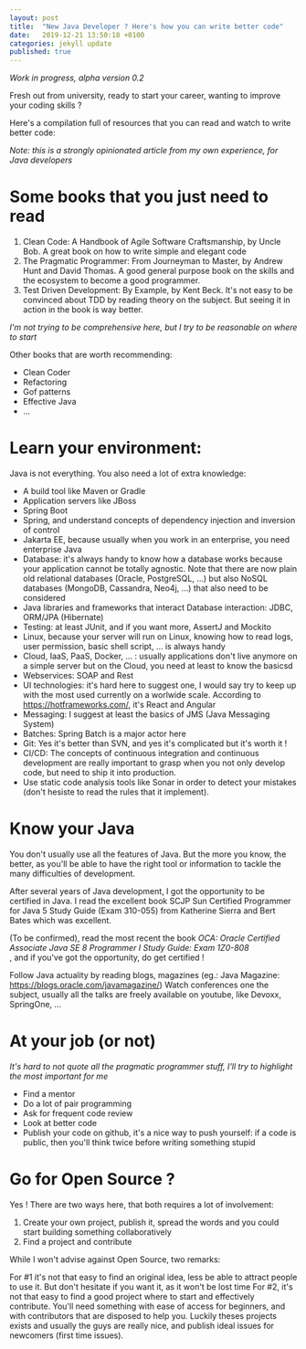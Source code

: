 ```yaml
---
layout: post
title:  "New Java Developer ? Here's how you can write better code"
date:   2019-12-21 13:50:18 +0100
categories: jekyll update
published: true
---
```


_Work in progress, alpha version 0.2_

Fresh out from university, ready to start your career, wanting to improve your coding skills ? 

Here's a compilation full of resources that you can read and watch to write better code:

_Note: this is a strongly opinionated article from my own experience, for Java developers_

# Some books that you just need to read

1. Clean Code: A Handbook of Agile Software Craftsmanship, by Uncle Bob. A great book on how to write simple and elegant code
2. The Pragmatic Programmer: From Journeyman to Master, by Andrew Hunt and David Thomas. A good general purpose book on the skills and 
the ecosystem to become a good programmer.  
3. Test Driven Development: By Example, by Kent Beck. It's not easy to be convinced about TDD by reading theory on the subject. But seeing it 
in action in the book is way better.

_I'm not trying to be comprehensive here, but I try to be reasonable on where to start_

Other books that are worth recommending:
* Clean Coder
* Refactoring
* Gof patterns
* Effective Java
* ...


# Learn your environment: 
 Java is not everything. You also need a lot of extra knowledge:
 
 * A build tool like Maven or Gradle
 * Application servers like JBoss
 * Spring Boot 
 * Spring, and understand concepts of dependency injection and inversion of control
 * Jakarta EE, because usually when you work in an enterprise, you need enterprise Java
 * Database: it's always handy to know how a database works because your application cannot be totally agnostic. Note that there
 are now plain old relational databases (Oracle, PostgreSQL, ...) but also NoSQL databases (MongoDB, Cassandra, Neo4j, ...)
  that also need to be considered 
 * Java libraries and frameworks that interact Database interaction: JDBC, ORM/JPA (Hibernate)
 * Testing: at least JUnit, and if you want more, AssertJ and Mockito 
 * Linux, because your server will run on Linux, knowing how to read logs, user permission, basic shell script, ... 
 is always handy
 * Cloud, IaaS, PaaS, Docker, ... : usually applications don't live anymore on a simple server but on the Cloud, you need
 at least to know the basicsd
 * Webservices: SOAP and Rest 
 * UI technologies: it's hard here to suggest one, I would say try to keep up with the most used currently on a worlwide scale. 
 According to https://hotframeworks.com/, it's React and Angular
 * Messaging: I suggest at least the basics of JMS (Java Messaging System) 
 * Batches: Spring Batch is a major actor here
 * Git: Yes it's better than SVN, and yes it's complicated but it's worth it !
 * CI/CD: The concepts of continuous integration and continuous development are really important to grasp when you not only develop code, 
 but need to ship it into production.
 *  Use static code analysis tools like Sonar in order to detect your mistakes (don't hesiste to read the rules that it implement).

# Know your Java
 
 You don't usually use all the features of Java. But the more you know, the better, as you'll be able to have the right tool
 or information to tackle the many difficulties of development.
 
After several years of Java development, I got the opportunity to be certified in Java. I read the excellent book 
SCJP Sun Certified Programmer for Java 5 Study Guide (Exam 310-055) from Katherine Sierra and Bert Bates which was excellent.

(To be confirmed), read the most recent the book _OCA: Oracle Certified Associate Java SE 8 Programmer I Study Guide: Exam 1Z0-808_   
, and if you've got the opportunity, do get certified !
 
Follow Java actuality by reading blogs, magazines (eg.: Java Magazine: https://blogs.oracle.com/javamagazine/)
Watch conferences one the subject, usually all the talks are freely available on youtube, like Devoxx, SpringOne, ...
 
# At your job (or not)
_It's hard to not quote all the pragmatic programmer stuff, I'll try to highlight the most important for me_

* Find a mentor
* Do a lot of pair programming
* Ask for frequent code review
* Look at better code 
* Publish your code on github, it's a nice way to push yourself: if a code is public, then you'll think twice before writing
something stupid

# Go for Open Source ?
Yes ! There are two ways here, that both requires a lot of involvement:

1. Create your own project, publish it, spread the words and you could start building something collaboratively
1. Find a project and contribute

While I won't advise against Open Source, two remarks: 

For #1 it's not that easy to find an original idea, less be able to attract people to use it. But don't hesitate if you 
want it, as it won't be lost time
For #2, it's not that easy to find a good project where to start and effectively contribute. You'll need something 
with ease of access for beginners, and with contributors that are disposed to help you. Luckily theses projects exists and 
usually the guys are really nice, and publish ideal issues for newcomers (first time issues).